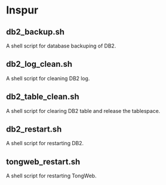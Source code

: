 Inspur
======
## **db2_backup.sh**
A shell script for database backuping of DB2.

## **db2_log_clean.sh**
A shell script for cleaning DB2 log.

## **db2_table_clean.sh**
A shell script for clearing DB2 table and release the tablespace.

## **db2_restart.sh**
A shell script for restarting DB2.

## **tongweb_restart.sh**
A shell script for restarting TongWeb.